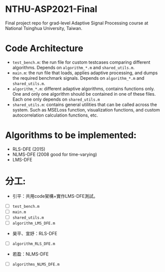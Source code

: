 # NTHU-ASP2021-Final
Final project repo for grad-level Adaptive Signal Processing course at National Tsinghua University, Taiwan.

# Code Architecture
- `test_bench.m`: the run file for custom testcases comparing different algorithms. Depends on `algorithm_*.m` and `shared_utils.m`.
- `main.m`: the run file that loads, applies adaptive processing, and dumps the required benchmark signals. Depends on `algorithm_*.m` and `shared_utils.m`.
- `algorithm_*.m`: different adaptive algorithms, contains functions only. One and only one algorithm should be contained in one of these files. Each one only depends on `shared_utils.m`
- `shared_utils.m`: contains general utilities that can be called across the system. Such as MSELoss function, visualization functions, and custom autocorrelation calculation functions, etc.

# Algorithms to be implemented:
- RLS-DFE (2015)
- NLMS-DFE (2008 good for time-varying)
- LMS-DFE

# 分工:
- 引平：共用code架構+實作LMS-DFE測試。
- [ ] `test_bench.m`
- [ ] `main.m`
- [ ] `shared_utils.m`
- [ ] `algorithm_LMS_DFE.m`
- 昊平、宣妤：RLS-DFE
- [ ] `algorithm_RLS_DFE.m`
- 若盈：NLMS-DFE
- [ ] `algorithms_NLMS_DFE.m`
